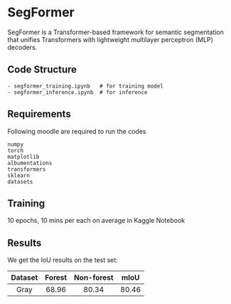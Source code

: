 # SegFormer

SegFormer is a Transformer-based framework for semantic segmentation that unifies Transformers with lightweight multilayer perceptron (MLP) decoders. 

## Code Structure

```
- segformer_training.ipynb   # for training model
- segformer_inference.ipynb  # for inference 
```

## Requirements
Following moodle are required to run the codes

```
numpy
torch
matplotlib
albumentations
transformers
sklearn
datasets
```


## Training

10 epochs, 10 mins per each on average in Kaggle Notebook


## Results

We get the IoU results on the test set:

|    Dataset     |   Forest  | Non-forest  |    mIoU   |
| :------------: | :-------: | :---------: | :-------: |
|      Gray      |   68.96   |    80.34    |    80.46  |



